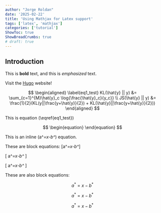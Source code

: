 ```yaml
---
author: "Jorge Roldan"
date: '2025-02-22'
title: 'Using Mathjax for Latex support'
tags: ['latex', 'mathjax']
categories: ['tutorial']
ShowToc: true
ShowBreadCrumbs: true
# draft: true
---
```



## Introduction

This is **bold** text, and this is *emphasized* text.

Visit the [Hugo](https://gohugo.io) website!

$$
\begin{aligned} \label{eq1_test}
KL(\hat{y} || y) &= \sum_{c=1}^{M}\hat{y}_c \log{\frac{\hat{y}_c}{y_c}} \\
JS(\hat{y} || y) &= \frac{1}{2}(KL(y||\frac{y+\hat{y}}{2}) + KL(\hat{y}||\frac{y+\hat{y}}{2}))
\end{aligned} 
$$

This is equation \(\eqref{eq1_test}\)

$$
\begin{equation}
\end{equation}
$$


This is an inline \(a^*=x-b^*\) equation.

These are block equations:
\[a^*=x-b^*\]

\[ a^*=x-b^* \]

\[
a^*=x-b^*
\]

These are also block equations:

$$a^*=x-b^*$$

$$ a^*=x-b^* $$

$$
a^*=x-b^*
$$
